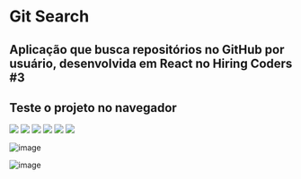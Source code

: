# Git Search

## Aplicação que busca repositórios no GitHub por usuário, desenvolvida em React no Hiring Coders #3



## Teste o projeto no navegador
<a href="https://jeansilvatech.github.io/git-search/" target="_blank"><img src="https://img.shields.io/badge/Google_chrome-4285F4?style=for-the-badge&logo=Google-chrome&logoColor=white"/></a>
<a href="https://jeansilvatech.github.io/git-search/" target="_blank"><img src="https://img.shields.io/badge/Firefox_Browser-FF7139?style=for-the-badge&logo=Firefox-Browser&logoColor=white"/></a>
<a href="https://jeansilvatech.github.io/git-search/" target="_blank"><img src="https://img.shields.io/badge/Microsoft_Edge-0078D7?style=for-the-badge&logo=Microsoft-edge&logoColor=white"/></a>
<a href="https://jeansilvatech.github.io/git-search/" target="_blank"><img src="https://img.shields.io/badge/Opera-FF1B2D?style=for-the-badge&logo=Opera&logoColor=white" /></a>
<a href="https://jeansilvatech.github.io/git-search/" target="_blank"><img src="https://img.shields.io/badge/Safari-FFFFFF?style=for-the-badge&logo=Safari&logoColor=black"/></a>
<a href="https://jeansilvatech.github.io/git-search/" target="_blank"><img src="https://img.shields.io/badge/Brave-000000?style=for-the-badge&logo=Brave&logoColor=white"/></a>

![image](https://user-images.githubusercontent.com/23384348/169886992-52537eb6-8dad-4a9d-8f3f-9e94a22a3f3e.png)

![image](https://user-images.githubusercontent.com/23384348/169886714-69912156-dcb3-4f85-b8f7-dfb9276b3f3a.png)
